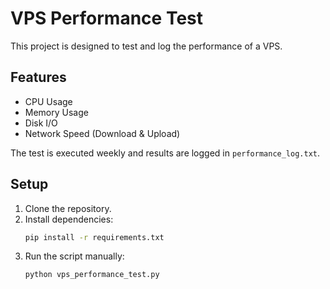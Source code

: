 # VPS Performance Test

This project is designed to test and log the performance of a VPS.

## Features

- CPU Usage
- Memory Usage
- Disk I/O
- Network Speed (Download & Upload)

The test is executed weekly and results are logged in `performance_log.txt`.

## Setup

1. Clone the repository.
2. Install dependencies:
    ```bash
    pip install -r requirements.txt
    ```
3. Run the script manually:
    ```bash
    python vps_performance_test.py
    ```